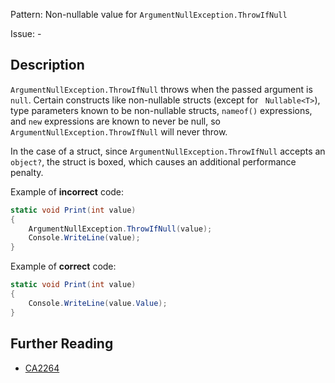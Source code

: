 Pattern: Non-nullable value for `ArgumentNullException.ThrowIfNull`

Issue: -

## Description

`ArgumentNullException.ThrowIfNull` throws when the passed argument is `null`. Certain constructs like non-nullable structs (except for ` Nullable<T>`), type parameters known to be non-nullable structs, `nameof()` expressions, and `new` expressions are known to never be null, so `ArgumentNullException.ThrowIfNull` will never throw.

In the case of a struct, since `ArgumentNullException.ThrowIfNull` accepts an `object?`, the struct is boxed, which causes an additional performance penalty.

Example of **incorrect** code:

```cs
static void Print(int value)
{
    ArgumentNullException.ThrowIfNull(value);
    Console.WriteLine(value);
}
```

Example of **correct** code:

```cs
static void Print(int value)
{
    Console.WriteLine(value.Value);
}
```

## Further Reading

* [CA2264](https://learn.microsoft.com/en-us/dotnet/fundamentals/code-analysis/quality-rules/ca2264)
